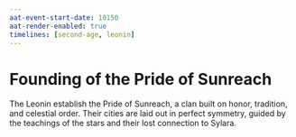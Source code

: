 ```yaml
---
aat-event-start-date: 10150
aat-render-enabled: true
timelines: [second-age, leonin]
---
```


# Founding of the Pride of Sunreach

The Leonin establish the Pride of Sunreach, a clan built on honor, tradition, and celestial order. Their cities are laid out in perfect symmetry, guided by the teachings of the stars and their lost connection to Sylara.

